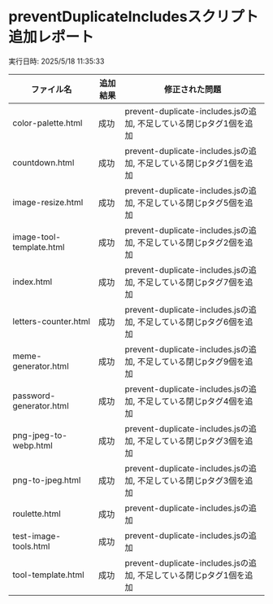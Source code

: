 # preventDuplicateIncludesスクリプト追加レポート

実行日時: 2025/5/18 11:35:33

| ファイル名 | 追加結果 | 修正された問題 |
| --- | --- | --- |
| color-palette.html | 成功 | prevent-duplicate-includes.jsの追加, 不足している閉じpタグ1個を追加 |
| countdown.html | 成功 | prevent-duplicate-includes.jsの追加, 不足している閉じpタグ1個を追加 |
| image-resize.html | 成功 | prevent-duplicate-includes.jsの追加, 不足している閉じpタグ5個を追加 |
| image-tool-template.html | 成功 | prevent-duplicate-includes.jsの追加, 不足している閉じpタグ2個を追加 |
| index.html | 成功 | prevent-duplicate-includes.jsの追加, 不足している閉じpタグ7個を追加 |
| letters-counter.html | 成功 | prevent-duplicate-includes.jsの追加, 不足している閉じpタグ6個を追加 |
| meme-generator.html | 成功 | prevent-duplicate-includes.jsの追加, 不足している閉じpタグ9個を追加 |
| password-generator.html | 成功 | prevent-duplicate-includes.jsの追加, 不足している閉じpタグ4個を追加 |
| png-jpeg-to-webp.html | 成功 | prevent-duplicate-includes.jsの追加, 不足している閉じpタグ3個を追加 |
| png-to-jpeg.html | 成功 | prevent-duplicate-includes.jsの追加, 不足している閉じpタグ3個を追加 |
| roulette.html | 成功 | prevent-duplicate-includes.jsの追加 |
| test-image-tools.html | 成功 | prevent-duplicate-includes.jsの追加 |
| tool-template.html | 成功 | prevent-duplicate-includes.jsの追加, 不足している閉じpタグ1個を追加 |
